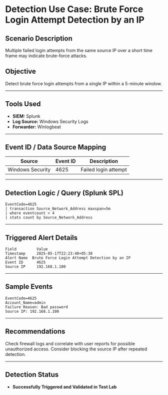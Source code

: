 # Detection Use Case: Brute Force Login Attempt Detection by an IP

## Scenario Description
Multiple failed login attempts from the same source IP over a short time frame may indicate brute-force attacks.

## Objective
Detect brute force login attempts from a single IP within a 5-minute window.

---

## Tools Used
- **SIEM:** Splunk  
- **Log Source:** Windows Security Logs  
- **Forwarder:** Winlogbeat

---

## Event ID / Data Source Mapping

| Source            | Event ID | Description           |
|-------------------|----------|------------------------|
| Windows Security  | 4625     | Failed login attempt   |

---

## Detection Logic / Query (Splunk SPL)
```
EventCode=4625
| transaction Source_Network_Address maxspan=5m
| where eventcount > 4
| stats count by Source_Network_Address
```
---

## Triggered Alert Details
```
Field	      Value
Timestamp	  2025-05-17T22:23:40+05:30
Alert Name	Brute Force Login Attempt Detection by an IP
Event ID	  4625
Source IP	  192.168.1.100
```

---

## Sample Events
```
EventCode=4625
Account_Name=admin
Failure Reason: Bad password
Source IP: 192.168.1.100
```
---

## Recommendations
Check firewall logs and correlate with user reports for possible unauthorized access. Consider blocking the source IP after repeated detection.

---

## Detection Status
- **Successfully Triggered and Validated in Test Lab**
